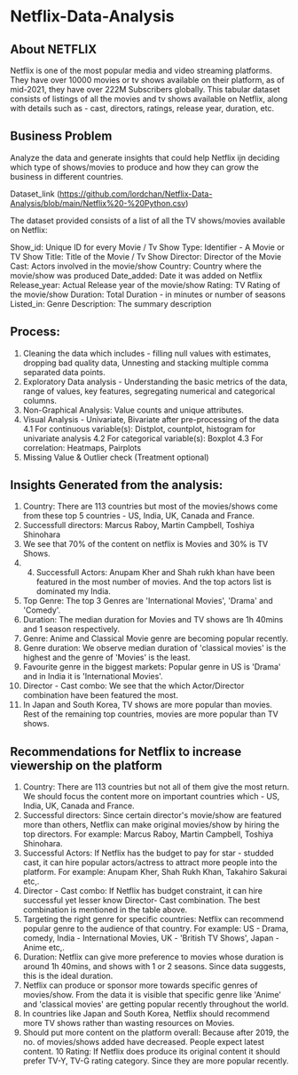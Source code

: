 # Netflix-Data-Analysis
## About NETFLIX

Netflix is one of the most popular media and video streaming platforms. They have over 10000 movies or tv shows available on their platform, as of mid-2021, they have over 222M Subscribers globally. This tabular dataset consists of listings of all the movies and tv shows available on Netflix, along with details such as - cast, directors, ratings, release year, duration, etc.
## Business Problem

Analyze the data and generate insights that could help Netflix ijn deciding which type of shows/movies to produce and how they can grow the business in different countries.

Dataset_link (https://github.com/lordchan/Netflix-Data-Analysis/blob/main/Netflix%20-%20Python.csv)

The dataset provided consists of a list of all the TV shows/movies available on Netflix:

Show_id: Unique ID for every Movie / Tv Show
Type: Identifier - A Movie or TV Show
Title: Title of the Movie / Tv Show
Director: Director of the Movie
Cast: Actors involved in the movie/show
Country: Country where the movie/show was produced
Date_added: Date it was added on Netflix
Release_year: Actual Release year of the movie/show
Rating: TV Rating of the movie/show
Duration: Total Duration - in minutes or number of seasons
Listed_in: Genre
Description: The summary description

## Process: 
1. Cleaning the data which includes - filling null values with estimates, dropping bad quality data, Unnesting and stacking multiple comma separated data points.
2. Exploratory Data analysis - Understanding the basic metrics of the data, range of values, key features, segregating numerical and categorical columns.
3. Non-Graphical Analysis: Value counts and unique attributes.
4. Visual Analysis - Univariate, Bivariate after pre-processing of the data
4.1 For continuous variable(s): Distplot, countplot, histogram for univariate analysis
4.2 For categorical variable(s): Boxplot
4.3 For correlation: Heatmaps, Pairplots
5. Missing Value & Outlier check (Treatment optional)

## Insights Generated from the analysis:
1. Country: There are 113 countries but most of the movies/shows come from these top 5 countries - US, India, UK, Canada and France.
2. Successfull directors: Marcus Raboy, Martin Campbell, Toshiya Shinohara
3. We see that 70% of the content on netflix is Movies and 30% is TV Shows.
4. 4. Successfull Actors: Anupam Kher and Shah rukh khan have been featured in the most number of movies. And the top actors list is dominated my India.
5. Top Genre: The top 3 Genres are 'International Movies', 'Drama' and 'Comedy'.
6. Duration: The median duration for Movies and TV shows are 1h 40mins and 1 season respectively.
7. Genre: Anime and Classical Movie genre are becoming popular recently.
8. Genre duration: We observe median duration of 'classical movies' is the highest and the genre of 'Movies' is the least.
9. Favourite genre in the biggest markets: Popular genre in US is 'Drama' and in India it is 'International Movies'.
10. Director - Cast combo: We see that the which Actor/Director combination have been featured the most.
11. In Japan and South Korea, TV shows are more popular than movies. Rest of the remaining top countries, movies are more popular than TV shows.

## Recommendations for Netflix to increase viewership on the platform
1. Country: There are 113 countries but not all of them give the most return. We should focus the content more on important countries which - US, India, UK, Canada and France.
2. Successful directors: Since certain director's movie/show are featured more than others, Netflix can make original movies/show by hiring the top directors. For example: Marcus Raboy, Martin Campbell, Toshiya Shinohara.
3. Successful Actors: If Netflix has the budget to pay for star - studded cast, it can hire popular actors/actress to attract more people into the platform. For example: Anupam Kher, Shah Rukh Khan, Takahiro Sakurai etc,.
4. Director - Cast combo: If Netflix has budget constraint, it can hire successful yet lesser know Director- Cast combination. The best combination is mentioned in the table above.
5. Targeting the right genre for specific countries: Netflix can recommend popular genre to the audience of that country. For example: US - Drama, comedy, India - International Movies, UK - 'British TV Shows', Japan - Anime etc,.
6. Duration: Netflix can give more preference to movies whose duration is around 1h 40mins, and shows with 1 or 2 seasons. Since data suggests, this is the ideal duration.
7. Netflix can produce or sponsor more towards specific genres of movies/show. From the data it is visible that specific genre like 'Anime' and 'classical movies' are getting popular recently throughout the world.
8. In countries like Japan and South Korea, Netflix should recommend more TV shows rather than wasting resources on Movies.
9. Should put more content on the platform overall: Because after 2019, the no. of movies/shows added have decreased. People expect latest content.
10 Rating: If Netflix does produce its original content it should prefer TV-Y, TV-G rating category. Since they are more popular recently.
